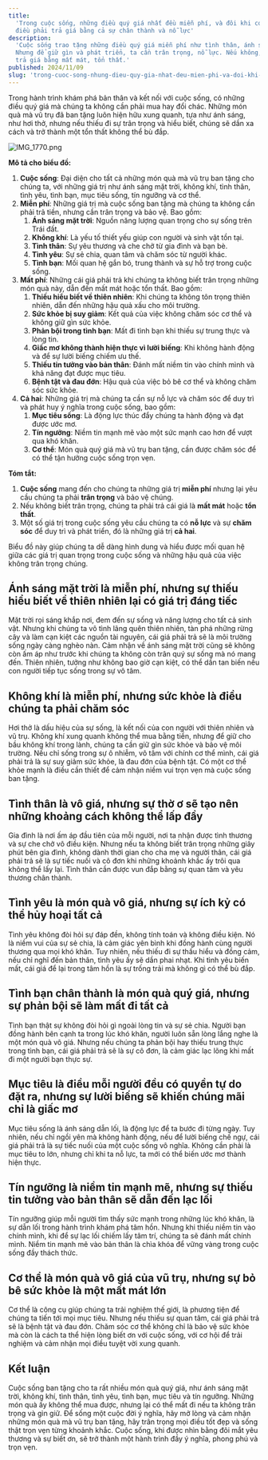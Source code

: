 ```yaml
---
title:
  'Trong cuộc sống, những điều quý giá nhất đều miễn phí, và đôi khi có những
  điều phải trả giá bằng cả sự chân thành và nỗ lực'
description:
  'Cuộc sống trao tặng những điều quý giá miễn phí như tình thân, ánh sáng.
  Nhưng để giữ gìn và phát triển, ta cần trân trọng, nỗ lực. Nếu không, sẽ phải
  trả giá bằng mất mát, tổn thất.'
published: 2024/11/09
slug: 'trong-cuoc-song-nhung-dieu-quy-gia-nhat-deu-mien-phi-va-doi-khi-co-nhung-dieu-phai-tra-gia-bang-ca-su-chan-thanh-va-no-luc'
---
```


Trong hành trình khám phá bản thân và kết nối với cuộc sống, có những điều quý
giá mà chúng ta không cần phải mua hay đổi chác. Những món quà mà vũ trụ đã ban
tặng luôn hiện hữu xung quanh, tựa như ánh sáng, như hơi thở, nhưng nếu thiếu đi
sự trân trọng và hiểu biết, chúng sẽ dần xa cách và trở thành một tổn thất không
thể bù đắp.

![IMG_1770.png](Trong%20cuo%CC%A3%CC%82c%20so%CC%82%CC%81ng,%20nhu%CC%9B%CC%83ng%20%C4%91ie%CC%82%CC%80u%20quy%CC%81%20gia%CC%81%20nha%CC%82%2013910b5bdc9f808b899ff392d6ff2604/IMG_1770.png)

**Mô tả cho biểu đồ:**

1. **Cuộc sống**: Đại diện cho tất cả những món quà mà vũ trụ ban tặng cho chúng
   ta, với những giá trị như ánh sáng mặt trời, không khí, tình thân, tình yêu,
   tình bạn, mục tiêu sống, tín ngưỡng và cơ thể.
2. **Miễn phí**: Những giá trị mà cuộc sống ban tặng mà chúng ta không cần phải
   trả tiền, nhưng cần trân trọng và bảo vệ. Bao gồm:
   1. **Ánh sáng mặt trời**: Nguồn năng lượng quan trọng cho sự sống trên Trái
      đất.
   2. **Không khí**: Là yếu tố thiết yếu giúp con người và sinh vật tồn tại.
   3. **Tình thân**: Sự yêu thương và che chở từ gia đình và bạn bè.
   4. **Tình yêu**: Sự sẻ chia, quan tâm và chăm sóc từ người khác.
   5. **Tình bạn**: Mối quan hệ gắn bó, trung thành và sự hỗ trợ trong cuộc
      sống.
3. **Mất phí**: Những cái giá phải trả khi chúng ta không biết trân trọng những
   món quà này, dẫn đến mất mát hoặc tổn thất. Bao gồm:
   1. **Thiếu hiểu biết về thiên nhiên**: Khi chúng ta không tôn trọng thiên
      nhiên, dẫn đến những hậu quả xấu cho môi trường.
   2. **Sức khỏe bị suy giảm**: Kết quả của việc không chăm sóc cơ thể và không
      giữ gìn sức khỏe.
   3. **Phản bội trong tình bạn**: Mất đi tình bạn khi thiếu sự trung thực và
      lòng tin.
   4. **Giấc mơ không thành hiện thực vì lười biếng**: Khi không hành động và để
      sự lười biếng chiếm ưu thế.
   5. **Thiếu tin tưởng vào bản thân**: Đánh mất niềm tin vào chính mình và khả
      năng đạt được mục tiêu.
   6. **Bệnh tật và đau đớn**: Hậu quả của việc bỏ bê cơ thể và không chăm sóc
      sức khỏe.
4. **Cả hai**: Những giá trị mà chúng ta cần sự nỗ lực và chăm sóc để duy trì và
   phát huy ý nghĩa trong cuộc sống, bao gồm:
   1. **Mục tiêu sống**: Là động lực thúc đẩy chúng ta hành động và đạt được ước
      mơ.
   2. **Tín ngưỡng**: Niềm tin mạnh mẽ vào một sức mạnh cao hơn để vượt qua khó
      khăn.
   3. **Cơ thể**: Món quà quý giá mà vũ trụ ban tặng, cần được chăm sóc để có
      thể tận hưởng cuộc sống trọn vẹn.

**Tóm tắt:**

1. **Cuộc sống** mang đến cho chúng ta những giá trị **miễn phí** nhưng lại yêu
   cầu chúng ta phải **trân trọng** và bảo vệ chúng.
2. Nếu không biết trân trọng, chúng ta phải trả cái giá là **mất mát** hoặc
   **tổn thất**.
3. Một số giá trị trong cuộc sống yêu cầu chúng ta có **nỗ lực** và sự **chăm
   sóc** để duy trì và phát triển, đó là những giá trị **cả hai**.

Biểu đồ này giúp chúng ta dễ dàng hình dung và hiểu được mối quan hệ giữa các
giá trị quan trọng trong cuộc sống và những hậu quả của việc không trân trọng
chúng.

## **Ánh sáng mặt trời là miễn phí, nhưng sự thiếu hiểu biết về thiên nhiên lại có giá trị đáng tiếc**

Mặt trời rọi sáng khắp nơi, đem đến sự sống và năng lượng cho tất cả sinh vật.
Nhưng khi chúng ta vô tình lãng quên thiên nhiên, tàn phá những rừng cây và làm
cạn kiệt các nguồn tài nguyên, cái giá phải trả sẽ là môi trường sống ngày càng
nghèo nàn. Cảm nhận về ánh sáng mặt trời cũng sẽ không còn ấm áp như trước khi
chúng ta không còn trân quý sự sống mà nó mang đến. Thiên nhiên, tưởng như không
bao giờ cạn kiệt, có thể dần tan biến nếu con người tiếp tục sống trong sự vô
tâm.

## **Không khí là miễn phí, nhưng sức khỏe là điều chúng ta phải chăm sóc**

Hơi thở là dấu hiệu của sự sống, là kết nối của con người với thiên nhiên và vũ
trụ. Không khí xung quanh không thể mua bằng tiền, nhưng để giữ cho bầu không
khí trong lành, chúng ta cần giữ gìn sức khỏe và bảo vệ môi trường. Nếu chỉ sống
trong sự ô nhiễm, vô tâm với chính cơ thể mình, cái giá phải trả là sự suy giảm
sức khỏe, là đau đớn của bệnh tật. Có một cơ thể khỏe mạnh là điều cần thiết để
cảm nhận niềm vui trọn vẹn mà cuộc sống ban tặng.

## **Tình thân là vô giá, nhưng sự thờ ơ sẽ tạo nên những khoảng cách không thể lấp đầy**

Gia đình là nơi ấm áp đầu tiên của mỗi người, nơi ta nhận được tình thương và sự
che chở vô điều kiện. Nhưng nếu ta không biết trân trọng những giây phút bên gia
đình, không dành thời gian cho cha mẹ và người thân, cái giá phải trả sẽ là sự
tiếc nuối và cô đơn khi những khoảnh khắc ấy trôi qua không thể lấy lại. Tình
thân cần được vun đắp bằng sự quan tâm và yêu thương chân thành.

## **Tình yêu là món quà vô giá, nhưng sự ích kỷ có thể hủy hoại tất cả**

Tình yêu không đòi hỏi sự đáp đền, không tính toán và không điều kiện. Nó là
niềm vui của sự sẻ chia, là cảm giác yên bình khi đồng hành cùng người thương
qua mọi khó khăn. Tuy nhiên, nếu thiếu đi sự thấu hiểu và đồng cảm, nếu chỉ nghĩ
đến bản thân, tình yêu ấy sẽ dần phai nhạt. Khi tình yêu biến mất, cái giá để
lại trong tâm hồn là sự trống trải mà không gì có thể bù đắp.

## **Tình bạn chân thành là món quà quý giá, nhưng sự phản bội sẽ làm mất đi tất cả**

Tình bạn thật sự không đòi hỏi gì ngoài lòng tin và sự sẻ chia. Người bạn đồng
hành bên cạnh ta trong lúc khó khăn, người luôn sẵn lòng lắng nghe là một món
quà vô giá. Nhưng nếu chúng ta phản bội hay thiếu trung thực trong tình bạn, cái
giá phải trả sẽ là sự cô đơn, là cảm giác lạc lõng khi mất đi một người bạn thực
sự.

## **Mục tiêu là điều mỗi người đều có quyền tự do đặt ra, nhưng sự lười biếng sẽ khiến chúng mãi chỉ là giấc mơ**

Mục tiêu sống là ánh sáng dẫn lối, là động lực để ta bước đi từng ngày. Tuy
nhiên, nếu chỉ ngồi yên mà không hành động, nếu để lười biếng chế ngự, cái giá
phải trả là sự tiếc nuối của một cuộc sống vô nghĩa. Không cần phải là mục tiêu
to lớn, nhưng chỉ khi ta nỗ lực, ta mới có thể biến ước mơ thành hiện thực.

## **Tín ngưỡng là niềm tin mạnh mẽ, nhưng sự thiếu tin tưởng vào bản thân sẽ dẫn đến lạc lối**

Tín ngưỡng giúp mỗi người tìm thấy sức mạnh trong những lúc khó khăn, là sự dẫn
lối trong hành trình khám phá tâm hồn. Nhưng khi thiếu niềm tin vào chính mình,
khi để sự lạc lối chiếm lấy tâm trí, chúng ta sẽ đánh mất chính mình. Niềm tin
mạnh mẽ vào bản thân là chìa khóa để vững vàng trong cuộc sống đầy thách thức.

## **Cơ thể là món quà vô giá của vũ trụ, nhưng sự bỏ bê sức khỏe là một mất mát lớn**

Cơ thể là công cụ giúp chúng ta trải nghiệm thế giới, là phương tiện để chúng ta
tiến tới mọi mục tiêu. Nhưng nếu thiếu sự quan tâm, cái giá phải trả sẽ là bệnh
tật và đau đớn. Chăm sóc cơ thể không chỉ là bảo vệ sức khỏe mà còn là cách ta
thể hiện lòng biết ơn với cuộc sống, với cơ hội để trải nghiệm và cảm nhận mọi
điều tuyệt vời xung quanh.

## **Kết luận**

Cuộc sống ban tặng cho ta rất nhiều món quà quý giá, như ánh sáng mặt trời,
không khí, tình thân, tình yêu, tình bạn, mục tiêu và tín ngưỡng. Những món quà
ấy không thể mua được, nhưng lại có thể mất đi nếu ta không trân trọng và gìn
giữ. Để sống một cuộc đời ý nghĩa, hãy mở lòng và cảm nhận những món quà mà vũ
trụ ban tặng, hãy trân trọng mọi điều tốt đẹp và sống thật trọn vẹn từng khoảnh
khắc. Cuộc sống, khi được nhìn bằng đôi mắt yêu thương và sự biết ơn, sẽ trở
thành một hành trình đầy ý nghĩa, phong phú và trọn vẹn.
